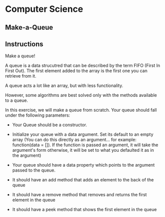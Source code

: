 # Computer Science

## Make-a-Queue

## Instructions

Make a queue!

A queue is a data strucutred that can be described by the term FIFO (First In First Out). The first element added to the array is the first one you can retrieve from it.

A queue acts a lot like an array, but with less functionality.

However, some algorithms are best solved only with the methods available to a queue. 

In this exercise, we will make a queue from scratch. Your queue should fall under the following parameters:

- Your Queue should be a constructor. 

- Initialize your queue with a data argument. Set its default to an empty array (You can do this directly as an argument... for example: function(data = []). If the function is passed an argument, it will take the argument's form otherwise, it will be set to what you defaulted it as in the argument)

- Your queue should have a data property which points to the argument passed to the queue.

- It should have an add method that adds an element to the back of the queue

- It should have a remove method that removes and returns the first element in the queue

- It should have a peek method that shows the first element in the queue